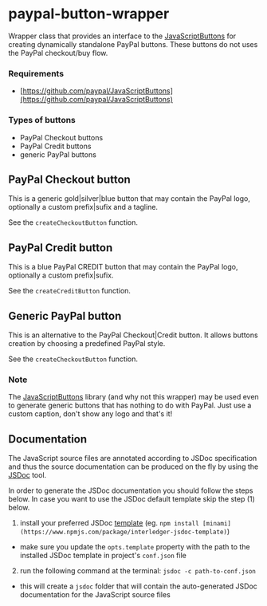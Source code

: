 # paypal-button-wrapper
Wrapper class that provides an interface to the [JavaScriptButtons](https://github.com/paypal/JavaScriptButtons) for creating dynamically standalone PayPal buttons. These buttons do not uses the PayPal checkout/buy flow.

### Requirements
- [https://github.com/paypal/JavaScriptButtons](https://github.com/paypal/JavaScriptButtons)

### Types of buttons
* PayPal Checkout buttons
* PayPal Credit buttons
* generic PayPal buttons

## PayPal Checkout button
This is a generic gold|silver|blue button that may contain the PayPal logo, optionally a custom prefix|sufix and a tagline. 

See the `createCheckoutButton` function.


## PayPal Credit button
This is a blue PayPal CREDIT button that may contain the PayPal logo, optionally a custom prefix|sufix.

See the `createCreditButton` function.


## Generic PayPal button
This is an alternative to the PayPal Checkout|Credit button. It allows buttons creation by choosing a predefined PayPal style.

See the `createCheckoutButton` function.

### Note
The [JavaScriptButtons](https://github.com/paypal/JavaScriptButtons) library (and why not this wrapper) may be used even to generate generic buttons that has nothing to do with PayPal. Just use a custom caption, don't show any logo and that's it!

## Documentation
The JavaScript source files are annotated according to JSDoc specification and thus the source documentation can be produced on the fly by using the [JSDoc](http://usejsdoc.org) tool.

In order to generate the JSDoc documentation you should follow the steps below. In case you want to use the JSDoc default template skip the step (1) below.
1. install your preferred JSDoc [template](http://bfy.tw/ABvL) (eg. `npm install [minami](https://www.npmjs.com/package/interledger-jsdoc-template)`)
  - make sure you update the `opts.template` property with the path to the installed JSDoc template in project's `conf.json` file
2. run the following command at the terminal: `jsdoc -c path-to-conf.json`  
  - this will create a `jsdoc` folder that will contain the auto-generated JSDoc documentation for the JavaScript source files
   